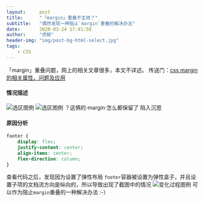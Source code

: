 ```yaml
---
layout:     post
title:      "「margin」重叠不生效？"
subtitle:   "偶然发现一种阻止`margin`重叠的解决办法"
date:       2020-03-24 17:41:58
author:     "虎鲸"
header-img: "img/post-bg-html-select.jpg"
tags:
    - CSS
---
```




「margin」重叠问题，网上的相关文章很多，本文不详述。
传送门：[css margin的相关属性，问题及应用](https://www.zhangxinxu.com/wordpress/2009/08/css-margin%e7%9a%84%e7%9b%b8%e5%85%b3%e5%b1%9e%e6%80%a7%ef%bc%8c%e9%97%ae%e9%a2%98%e5%8f%8a%e5%ba%94%e7%94%a8/#two2)

#### 情况描述
![选区图例](https://img-blog.csdnimg.cn/20200324165120419.png#pic_center)
![选区图例](https://img-blog.csdnimg.cn/20200324165318994.png#pic_center)
？这俩的·margin·怎么都保留了  陷入沉思

#### 原因分析
```css
footer {
    display: flex;
    justify-content: center;
    align-items: center;
    flex-direction: column;
}

```
查看代码之后，发现因为设置了弹性布局
`footer`容器被设置为弹性盒子，并且设置子项的文档流方向是纵向的，所以导致出现了截图中的情况
![变化过程图例](https://img-blog.csdnimg.cn/20200324174006432.PNG?x-oss-process=image/watermark,type_ZmFuZ3poZW5naGVpdGk,shadow_10,text_aHR0cHM6Ly9ibG9nLmNzZG4ubmV0L3FxXzQ0NTM3NDE0,size_16,color_FFFFFF,t_70#pic_center)
可以作为阻止`margin`重叠的一种解决办法 :-）